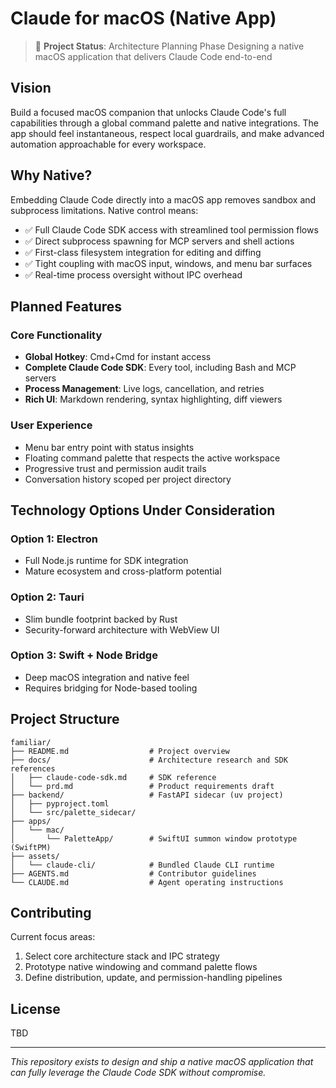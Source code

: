 # Claude for macOS (Native App)

> 🚧 **Project Status**: Architecture Planning Phase
> Designing a native macOS application that delivers Claude Code end-to-end

## Vision

Build a focused macOS companion that unlocks Claude Code's full capabilities through a global command palette and native integrations. The app should feel instantaneous, respect local guardrails, and make advanced automation approachable for every workspace.

## Why Native?

Embedding Claude Code directly into a macOS app removes sandbox and subprocess limitations. Native control means:
- ✅ Full Claude Code SDK access with streamlined tool permission flows
- ✅ Direct subprocess spawning for MCP servers and shell actions
- ✅ First-class filesystem integration for editing and diffing
- ✅ Tight coupling with macOS input, windows, and menu bar surfaces
- ✅ Real-time process oversight without IPC overhead

## Planned Features

### Core Functionality
- **Global Hotkey**: Cmd+Cmd for instant access
- **Complete Claude Code SDK**: Every tool, including Bash and MCP servers
- **Process Management**: Live logs, cancellation, and retries
- **Rich UI**: Markdown rendering, syntax highlighting, diff viewers

### User Experience
- Menu bar entry point with status insights
- Floating command palette that respects the active workspace
- Progressive trust and permission audit trails
- Conversation history scoped per project directory

## Technology Options Under Consideration

### Option 1: Electron
- Full Node.js runtime for SDK integration
- Mature ecosystem and cross-platform potential

### Option 2: Tauri
- Slim bundle footprint backed by Rust
- Security-forward architecture with WebView UI

### Option 3: Swift + Node Bridge
- Deep macOS integration and native feel
- Requires bridging for Node-based tooling

## Project Structure

```
familiar/
├── README.md                  # Project overview
├── docs/                      # Architecture research and SDK references
│   ├── claude-code-sdk.md     # SDK reference
│   └── prd.md                 # Product requirements draft
├── backend/                   # FastAPI sidecar (uv project)
│   ├── pyproject.toml
│   └── src/palette_sidecar/
├── apps/
│   └── mac/
│       └── PaletteApp/        # SwiftUI summon window prototype (SwiftPM)
├── assets/
│   └── claude-cli/            # Bundled Claude CLI runtime
├── AGENTS.md                  # Contributor guidelines
└── CLAUDE.md                  # Agent operating instructions
```

## Contributing

Current focus areas:
1. Select core architecture stack and IPC strategy
2. Prototype native windowing and command palette flows
3. Define distribution, update, and permission-handling pipelines

## License

TBD

---

*This repository exists to design and ship a native macOS application that can fully leverage the Claude Code SDK without compromise.*
